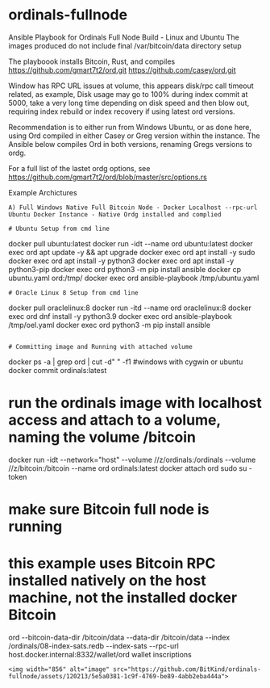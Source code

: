 # ordinals-fullnode
Ansible Playbook for Ordinals Full Node Build - Linux and Ubuntu
The images produced do not include final /var/bitcoin/data directory setup

The playboook installs Bitcoin, Rust, and compiles https://github.com/gmart7t2/ord.git https://github.com/casey/ord.git


Window has RPC URL issues at volume, this appears disk/rpc call timeout related, as example, Disk usage may go to 100% during index commit at 5000, take a very long time depending on disk speed and then blow out, requiring index rebuild or index recovery if using latest ord versions.

Recommendation is to either run from Windows Ubuntu, or as done here, using Ord compiled in either Casey or Greg version within the instance.  The Ansible below compiles Ord in both versions, renaming Gregs versions to ordg.

For a full list of the lastet ordg options, see https://github.com/gmart7t2/ord/blob/master/src/options.rs


Example Archictures
```
A) Full Windows Native Full Bitcoin Node - Docker Localhost --rpc-url
Ubuntu Docker Instance - Native Ordg installed and complied

# Ubuntu Setup from cmd line
```
docker pull ubuntu:latest
docker run -idt --name ord ubuntu:latest
docker exec ord apt update -y && apt upgrade
docker exec ord apt install -y sudo
docker exec ord apt install -y python3
docker exec ord apt install -y python3-pip
docker exec ord python3 -m pip install ansible
docker cp ubuntu.yaml ord:/tmp/
docker exec ord ansible-playbook /tmp/ubuntu.yaml
```
# Oracle Linux 8 Setup from cmd line
```
docker pull oraclelinux:8
docker run -itd --name ord oraclelinux:8
docker exec ord dnf install -y python3.9
docker exec ord ansible-playbook /tmp/oel.yaml
docker exec ord python3 -m pip install ansible
```

# Committing image and Running with attached volume

```
docker ps -a | grep ord | cut -d" " -f1   #windows with cygwin or ubuntu
docker commit <containerid> ordinals:latest
# run the ordinals image with localhost access and attach to a volume, naming the volume /bitcoin
docker run -idt --network="host" --volume //z/ordinals:/ordinals --volume //z/bitcoin:/bitcoin --name ord ordinals:latest
docker attach ord
sudo su - token
# make sure Bitcoin full node is running
# this example uses Bitcoin RPC installed natively on the host machine, not the installed docker Bitcoin
ord --bitcoin-data-dir /bitcoin/data --data-dir /bitcoin/data --index /ordinals/08-index-sats.redb --index-sats --rpc-url host.docker.internal:8332/wallet/ord wallet inscriptions
```
<img width="856" alt="image" src="https://github.com/BitKind/ordinals-fullnode/assets/120213/5e5a0381-1c9f-4769-be89-4abb2eba444a">
